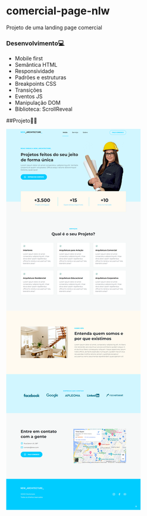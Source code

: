# comercial-page-nlw

Projeto de uma landing page comercial

### Desenvolvimento💻

- Mobile first
- Semântica HTML
- Responsividade
- Padrões e estruturas
- Breakpoints CSS
- Transições
- Eventos JS
- Manipulação DOM
- Biblioteca: ScrollReveal

##Projeto👨‍💻

![alt](./assets/screnn.png)
